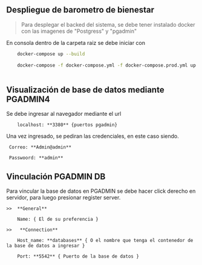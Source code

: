 ## Despliegue de barometro de bienestar
> Para desplegar el backed del sistema, se debe tener instalado docker con las imagenes de "Postgress" y "pgadmin" 

En consola dentro de la carpeta raiz se debe iniciar con 
``` bash
    docker-compose up --build
    
    docker-compose -f docker-compose.yml -f docker-compose.prod.yml up -d   
    
```

## Visualización de base de datos mediante PGADMIN4
Se debe ingresar al navegador mediante el url 
``` web
    localhost: **3380** {puertos pgadmin}
```
Una vez ingresado, se pediran las credenciales, en este caso siendo.
``` 
 Correo: **Admin@admin**

 Passwoord: **admin**
``` 

## Vinculación PGADMIN DB
Para vincular la base de datos en PGADMIN se debe hacer click derecho en servidor, para luego presionar register server.
``` 
>>  **General**

    Name: { El de su preferencia }

>>   **Connection**

    Host_name: **databases** { O el nombre que tenga el contenedor de la base de datos a ingresar }

    Port: **5542** { Puerto de la base de datos }
``` 

